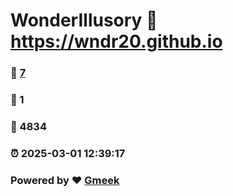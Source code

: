 # WonderIllusory :link: https://wndr20.github.io 
### :page_facing_up: [7](https://wndr20.github.io/tag.html) 
### :speech_balloon: 1 
### :hibiscus: 4834 
### :alarm_clock: 2025-03-01 12:39:17 
### Powered by :heart: [Gmeek](https://github.com/Meekdai/Gmeek)
